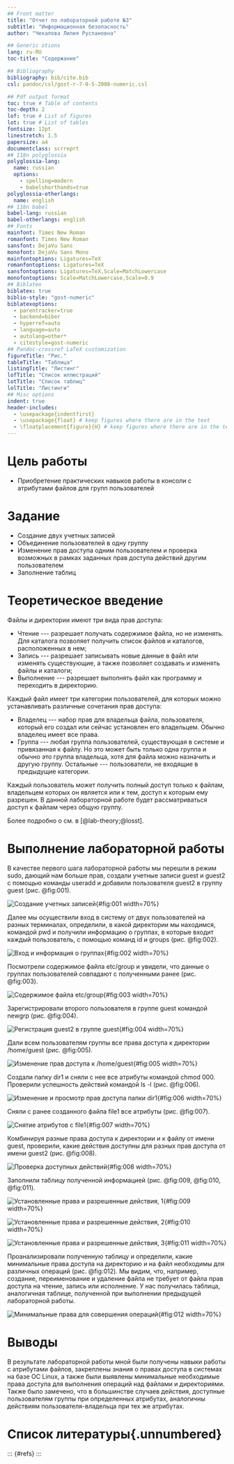 ```yaml
---
## Front matter
title: "Отчет по лабораторной работе №3"
subtitle: "Информационная безопасность"
author: "Чекалова Лилия Руслановна"

## Generic otions
lang: ru-RU
toc-title: "Содержание"

## Bibliography
bibliography: bib/cite.bib
csl: pandoc/csl/gost-r-7-0-5-2008-numeric.csl

## Pdf output format
toc: true # Table of contents
toc-depth: 2
lof: true # List of figures
lot: true # List of tables
fontsize: 12pt
linestretch: 1.5
papersize: a4
documentclass: scrreprt
## I18n polyglossia
polyglossia-lang:
  name: russian
  options:
	- spelling=modern
	- babelshorthands=true
polyglossia-otherlangs:
  name: english
## I18n babel
babel-lang: russian
babel-otherlangs: english
## Fonts
mainfont: Times New Roman
romanfont: Times New Roman
sansfont: DejaVu Sans
monofont: DejaVu Sans Mono
mainfontoptions: Ligatures=TeX
romanfontoptions: Ligatures=TeX
sansfontoptions: Ligatures=TeX,Scale=MatchLowercase
monofontoptions: Scale=MatchLowercase,Scale=0.9
## Biblatex
biblatex: true
biblio-style: "gost-numeric"
biblatexoptions:
  - parentracker=true
  - backend=biber
  - hyperref=auto
  - language=auto
  - autolang=other*
  - citestyle=gost-numeric
## Pandoc-crossref LaTeX customization
figureTitle: "Рис."
tableTitle: "Таблица"
listingTitle: "Листинг"
lofTitle: "Список иллюстраций"
lotTitle: "Список таблиц"
lolTitle: "Листинги"
## Misc options
indent: true
header-includes:
  - \usepackage{indentfirst}
  - \usepackage{float} # keep figures where there are in the text
  - \floatplacement{figure}{H} # keep figures where there are in the text
---
```


# Цель работы

- Приобретение практических навыков работы в консоли с атрибутами файлов для групп пользователей

# Задание

- Создание двух учетных записей
- Объединение пользователей в одну группу
- Изменение прав доступа одним пользователем и проверка возможных в рамках заданных прав доступа действий другим пользователем
- Заполнение таблиц

# Теоретическое введение

Файлы и директории имеют три вида прав доступа:

- Чтение --- разрешает получать содержимое файла, но не изменять. Для каталога позволяет получить список файлов и каталогов, расположенных в нем;
- Запись --- разрешает записывать новые данные в файл или изменять существующие, а также позволяет создавать и изменять файлы и каталоги;
- Выполнение --- разрешает выполнять файл как программу и переходить в директорию.

Каждый файл имеет три категории пользователей, для которых можно устанавливать различные сочетания прав доступа:

- Владелец --- набор прав для владельца файла, пользователя, который его создал или сейчас установлен его владельцем. Обычно владелец имеет все права.
- Группа --- любая группа пользователей, существующая в системе и привязанная к файлу. Но это может быть только одна группа и обычно это группа владельца, хотя для файла можно назначить и другую группу.
Остальные --- пользователи, не входящие в предыдущие категории.

Каждый пользователь может получить полный доступ только к файлам, владельцем которых он является или к тем, доступ к которым ему разрешен. В данной лабораторной работе будет рассматриваться доступ к файлам через общую группу.

Более подробно о см. в [@lab-theory;@losst].

# Выполнение лабораторной работы

В качестве первого шага лабораторной работы мы перешли в режим sudo, дающий нам больше прав, создали учетные записи guest и guest2 с помощью команды useradd и добавили пользователя guest2 в группу guest (рис. @fig:001).

![Создание учетных записей](image/1.png){#fig:001 width=70%}

Далее мы осуществили вход в систему от двух пользователей на разных терминалах, определили, в какой директории мы находимся, командой pwd и получили информацию о группах, в которые входит каждый пользователь, с помощью команд id и groups (рис. @fig:002).

![Вход и информация о группах](image/2.png){#fig:002 width=70%}

Посмотрели содержимое файла etc/group и увидели, что данные о группах пользователей совпадают с полученными ранее (рис. @fig:003).

![Содержимое файла etc/group](image/3.png){#fig:003 width=70%}

Зарегистрировали второго пользователя в группе guest командой newgrp (рис. @fig:004).

![Регистрация guest2 в группе guest](image/4.png){#fig:004 width=70%}

Дали всем пользователям группы все права доступа к директории /home/guest (рис. @fig:005).

![Изменение прав доступа к /home/guest](image/5.png){#fig:005 width=70%}

Создали папку dir1 и сняли с нее все атрибуты командой chmod 000. Проверили успешность действий командой ls -l (рис. @fig:006).

![Изменение и просмотр прав доступа папки dir1](image/6.png){#fig:006 width=70%}

Сняли с ранее созданного файла file1 все атрибуты (рис. @fig:007).

![Снятие атрибутов с file1](image/7.png){#fig:007 width=70%}

Комбинируя разные права доступа к директории и к файлу от имени guest, проверили, какие действия доступны для разных прав доступа от имени guest2 (рис. @fig:008).

![Проверка доступных действий](image/8.png){#fig:008 width=70%}

Заполнили таблицу полученной информацией (рис. @fig:009, @fig:010, @fig:011).

![Установленные права и разрешенные действия, 1](image/9.png){#fig:009 width=70%}

![Установленные права и разрешенные действия, 2](image/10.png){#fig:010 width=70%}

![Установленные права и разрешенные действия, 3](image/11.png){#fig:011 width=70%}

Проанализировали полученную таблицу и определили, какие минимальные права доступа на директорию и на файл необходимы для различных операций (рис. @fig:012). Мы видим, что, например, создание, переименование и удаление файла не требует от файла прав доступа на чтение, запись или исполнение. У нас получилась таблица, аналогичная таблице, полученной при выполнении предыдущей лабораторной работы.

![Минимальные права для совершения операций](image/12.png){#fig:012 width=70%}

# Выводы

В результате лабораторной работы мной были получены навыки работы с атрибутами файлов, закреплены знания о правах доступа в системах на базе ОС Linux, а также были выявлены минимальные необходимые права доступа для выполнения операций над файлами и директориями. Также было замечено, что в большинстве случаев действия, доступные пользователям группы при определенных атрибутах, аналогичны действиям пользователя-владельца при тех же атрибутах.

# Список литературы{.unnumbered}

::: {#refs}
:::